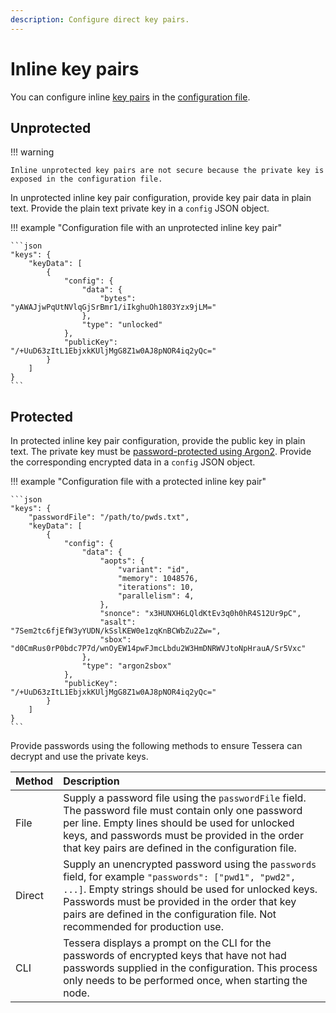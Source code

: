 ```yaml
---
description: Configure direct key pairs.
---
```


# Inline key pairs

You can configure inline [key pairs](Overview.md) in the [configuration file](../../../Reference/SampleConfiguration.md#keydata).

## Unprotected

!!! warning

    Inline unprotected key pairs are not secure because the private key is exposed in the configuration file.

In unprotected inline key pair configuration, provide key pair data in plain text.
Provide the plain text private key in a `config` JSON object.

!!! example "Configuration file with an unprotected inline key pair"

    ```json
    "keys": {
        "keyData": [
            {
                "config": {
                    "data": {
                        "bytes": "yAWAJjwPqUtNVlqGjSrBmr1/iIkghuOh1803Yzx9jLM="
                    },
                    "type": "unlocked"
                },
                "publicKey": "/+UuD63zItL1EbjxkKUljMgG8Z1w0AJ8pNOR4iq2yQc="
            }
        ]
    }
    ```

## Protected

In protected inline key pair configuration, provide the public key in plain text.
The private key must be [password-protected using Argon2](Secure-Keys.md).
Provide the corresponding encrypted data in a `config` JSON object.

!!! example "Configuration file with a protected inline key pair"

    ```json
    "keys": {
        "passwordFile": "/path/to/pwds.txt",
        "keyData": [
            {
                "config": {
                    "data": {
                        "aopts": {
                            "variant": "id",
                            "memory": 1048576,
                            "iterations": 10,
                            "parallelism": 4,
                        },
                        "snonce": "x3HUNXH6LQldKtEv3q0h0hR4S12Ur9pC",
                        "asalt": "7Sem2tc6fjEfW3yYUDN/kSslKEW0e1zqKnBCWbZu2Zw=",
                        "sbox": "d0CmRus0rP0bdc7P7d/wnOyEW14pwFJmcLbdu2W3HmDNRWVJtoNpHrauA/Sr5Vxc"
                    },
                    "type": "argon2sbox"
                },
                "publicKey": "/+UuD63zItL1EbjxkKUljMgG8Z1w0AJ8pNOR4iq2yQc="
            }
        ]
    }
    ```

Provide passwords using the following methods to ensure Tessera can decrypt and use the private keys.

| Method | Description                                                                                                                                                                                                                                                                                     |
|:-------|:------------------------------------------------------------------------------------------------------------------------------------------------------------------------------------------------------------------------------------------------------------------------------------------------|
| File   | Supply a password file using the `passwordFile` field. The password file must contain only one password per line. Empty lines should be used for unlocked keys, and passwords must be provided in the order that key pairs are defined in the configuration file.                               |
| Direct | Supply an unencrypted password using the `passwords` field, for example `"passwords": ["pwd1", "pwd2", ...]`. Empty strings should be used for unlocked keys. Passwords must be provided in the order that key pairs are defined in the configuration file. Not recommended for production use. |
| CLI    | Tessera displays a prompt on the CLI for the passwords of encrypted keys that have not had passwords supplied in the configuration. This process only needs to be performed once, when starting the node.                                                                                       |
